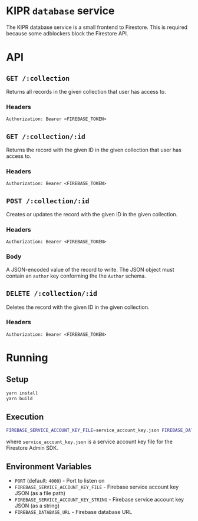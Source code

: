 # KIPR `database` service

The KIPR database service is a small frontend to Firestore. This is required because some adblockers block the Firestore API.

# API

## `GET /:collection`
Returns all records in the given collection that user has access to.

### Headers
`Authorization: Bearer <FIREBASE_TOKEN>`

## `GET /:collection/:id`
Returns the record with the given ID in the given collection that user has access to.

### Headers
`Authorization: Bearer <FIREBASE_TOKEN>`

## `POST /:collection/:id`
Creates or updates the record with the given ID in the given collection.

### Headers
`Authorization: Bearer <FIREBASE_TOKEN>`

### Body
A JSON-encoded value of the record to write. The JSON object must contain an `author` key conforming the the `Author` schema.

## `DELETE /:collection/:id`
Deletes the record with the given ID in the given collection.

### Headers
`Authorization: Bearer <FIREBASE_TOKEN>`

# Running

## Setup

```sh
yarn install
yarn build
```

## Execution

```sh
FIREBASE_SERVICE_ACCOUNT_KEY_FILE=service_account_key.json FIREBASE_DATABASE_URL=https://kipr-321905-default-rtdb.firebaseio.com yarn start
```

where `service_account_key.json` is a service account key file for the Firestore Admin SDK.

## Environment Variables
  - `PORT` (default: `4000`) - Port to listen on
  - `FIREBASE_SERVICE_ACCOUNT_KEY_FILE` - Firebase service account key JSON (as a file path)
  - `FIREBASE_SERVICE_ACCOUNT_KEY_STRING` - Firebase service account key JSON (as a string)
  - `FIREBASE_DATABASE_URL` - Firebase database URL
